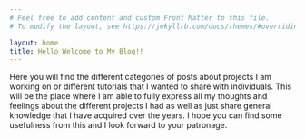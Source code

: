 ```yaml
---
# Feel free to add content and custom Front Matter to this file.
# To modify the layout, see https://jekyllrb.com/docs/themes/#overriding-theme-defaults

layout: home
title: Hello Welcome to My Blog!!
---
```


Here you will find the different categories of posts about projects I am working on or different tutorials that I wanted to share with individuals. This will be the place where I am able to fully express all my thoughts and feelings about the different projects I had as well as just share general knowledge that I have acquired over the years. I hope you can find some usefulness from this and I look forward to your patronage.
